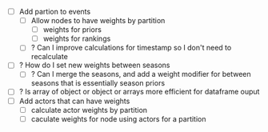 - [ ] Add partion to events
  - [ ] Allow nodes to have weights by partition
    - [ ] weights for priors
    - [ ] weights for rankings
  - [ ] ? Can I improve calculations for timestamp so I don't need to recalculate
- [ ] ? How do I set new weights between seasons
  - [ ] ? Can I merge the seasons, and add a weight modifier for between seasons that is essentially season priors
- [ ] ? Is array of object or object or arrays more efficient for dataframe ouput
- [ ] Add actors that can have weights
  - [ ] calculate actor weights by partition
  - [ ] caculate weights for node using actors for a partition